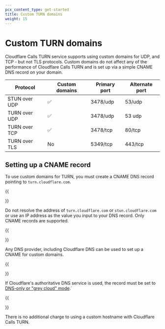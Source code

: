 ```yaml
---
pcx_content_type: get-started
title: Custom TURN domains
weight: 15
---
```


#  Custom TURN domains

Cloudflare Calls TURN service supports using custom domains for UDP, and TCP - but not TLS protocols. Custom domains do not affect any of the performance of Cloudflare Calls TURN and is set up via a simple CNAME DNS record on your domain.

| Protocol      | Custom domains | Primary port | Alternate port |
| ------------- | -------------- | ------------ | -------------- |
| STUN over UDP | ✅             | 3478/udp     | 53/udp         |
| TURN over UDP | ✅             | 3478/udp     | 53 udp         |
| TURN over TCP | ✅             | 3478/tcp     | 80/tcp         |
| TURN over TLS | No             | 5349/tcp     | 443/tcp        |

## Setting up a CNAME record

To use custom domains for TURN, you must create a CNAME DNS record pointing to `turn.cloudflare.com`. 

{{<Aside type="warning">}}

Do not resolve the address of `turn.cloudflare.com` or `stun.cloudflare.com` or use an IP address as the value you input to your DNS record. Only CNAME records are supported.

{{</Aside>}}

Any DNS provider, including Cloudflare DNS can be used to set up a CNAME for custom domains. 

{{<Aside>}}

If Cloudflare's authoritative DNS service is used, the record must be set to [DNS-only or "grey cloud" mode](/dns/manage-dns-records/reference/proxied-dns-records/#dns-only-records).`

{{</Aside>}}

There is no additional charge to using a custom hostname with Cloudflare Calls TURN.